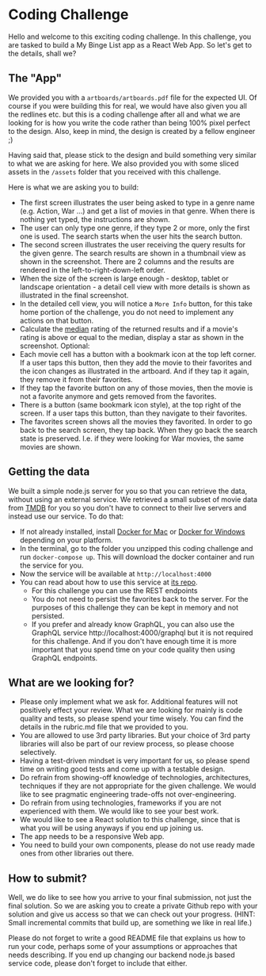 # Coding Challenge

Hello and welcome to this exciting coding challenge. In this challenge, you are tasked to build a My Binge List app as a React Web App.
So let's get to the details, shall we?

## The "App"

We provided you with a `artboards/artboards.pdf` file for the expected UI. Of course if you were building this for real, we would have also given you all the redlines etc. but this is a coding challenge after all and what we are looking for is how you write the code rather than being 100% pixel perfect to the design. Also, keep in mind, the design is created by a fellow engineer ;)

Having said that, please stick to the design and build something very similar to what we are asking for here. We also provided you with some sliced assets in the `/assets` folder that you received with this challenge.

Here is what we are asking you to build:

* The first screen illustrates the user being asked to type in a genre name (e.g. Action, War ...) and get a list of movies in that genre. When there is nothing yet typed, the instructions are shown.
* The user can only type one genre, if they type 2 or more, only the first one is used. The search starts when the user hits the search button.
* The second screen illustrates the user receiving the query results for the given genre. The search results are shown in a thumbnail view as shown in the screenshot. There are 2 columns and the results are rendered in the left-to-right-down-left order.
* When the size of the screen is large enough - desktop, tablet or landscape orientation - a detail cell view with more details is shown as illustrated in the final screenshot.
* In the detailed cell view, you will notice a `More Info` button, for this take home portion of the challenge, you do not need to implement any actions on that button.
* Calculate the [median](https://en.wikipedia.org/wiki/Median) rating of the returned results and if a movie's rating is above or equal to the median, display a star as shown in the screenshot.
Optional:
* Each movie cell has a button with a bookmark icon at the top left corner. If a user taps this button, then they add the movie to their favorites and the icon changes as illustrated in the artboard. And if they tap it again, they remove it from their favorites.
* If they tap the favorite button on any of those movies, then the movie is not a favorite anymore and gets removed from the favorites.
* There is a button (same bookmark icon style), at the top right of the screen. If a user taps this button, than they navigate to their favorites.
* The favorites screen shows all the movies they favorited. In order to go back to the search screen, they tap back. When they go back the search state is preserved. I.e. if they were looking for War movies, the same movies are shown.

## Getting the data

We built a simple node.js server for you so that you can retrieve the data, without using an external service. We retrieved a small subset of movie data from [TMDB](https://www.themoviedb.org/documentation/api) for you so you don't have to connect to their live servers and instead use our service. To do that:

* If not already installed, install [Docker for Mac](https://docs.docker.com/docker-for-mac/install/) or [Docker for Windows](https://docs.docker.com/docker-for-windows/install/) depending on your platform. 
* In the terminal, go to the folder you unzipped this coding challenge and run `docker-compose up`. This will download the docker container and run the service for you.
* Now the service will be available at `http://localhost:4000`
* You can read about how to use this service at [its repo](https://github.com/keremk/movie-service).
  * For this challenge you can use the REST endpoints
  * You do not need to persist the favorites back to the server. For the purposes of this challenge they can be kept in memory and not persisted. 
  * If you prefer and already know GraphQL, you can also use the GraphQL service http://localhost:4000/graphql but it is not required for this challenge. And if you don't have enough time it is more important that you spend time on your code quality then using GraphQL endpoints.

## What are we looking for?

* Please only implement what we ask for. Additional features will not positively effect your review. What we are looking for mainly is code quality and tests, so please spend your time wisely. You can find the details in the rubric.md file that we provided to you.
* You are allowed to use 3rd party libraries. But your choice of 3rd party libraries will also be part of our review process, so please choose selectively.
* Having a test-driven mindset is very important for us, so please spend time on writing good tests and come up with a testable design.
* Do refrain from showing-off knowledge of technologies, architectures, techniques if they are not appropriate for the given challenge. We would like to see pragmatic engineering trade-offs not over-engineering.
* Do refrain from using technologies, frameworks if you are not experienced with them. We would like to see your best work.
* We would like to see a React solution to this challenge, since that is what you will be using anyways if you end up joining us.
* The app needs to be a responsive Web app.
* You need to build your own components, please do not use ready made ones from other libraries out there.

## How to submit?

Well, we do like to see how you arrive to your final submission, not just the final solution. So we are asking you to create a private Github repo with your solution and give us access so that we can check out your progress. (HINT: Small incremental commits that build up, are something we like in real life.)

Please do not forget to write a good README file that explains us how to run your code, perhaps some of your assumptions or approaches that needs describing. If you end up changing our backend node.js based service code, please don't forget to include that either.

